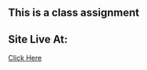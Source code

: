 ## This is a class assignment 

## Site Live At: 
[Click Here](https://paras0750.github.io/Full-Stack-Assignment/)
